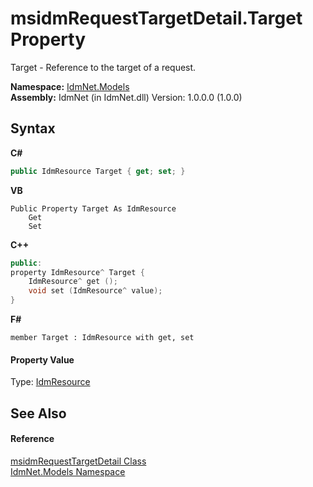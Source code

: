 # msidmRequestTargetDetail.Target Property 
 

Target - Reference to the target of a request.

**Namespace:**&nbsp;<a href="N_IdmNet_Models">IdmNet.Models</a><br />**Assembly:**&nbsp;IdmNet (in IdmNet.dll) Version: 1.0.0.0 (1.0.0)

## Syntax

**C#**<br />
``` C#
public IdmResource Target { get; set; }
```

**VB**<br />
``` VB
Public Property Target As IdmResource
	Get
	Set
```

**C++**<br />
``` C++
public:
property IdmResource^ Target {
	IdmResource^ get ();
	void set (IdmResource^ value);
}
```

**F#**<br />
``` F#
member Target : IdmResource with get, set

```


#### Property Value
Type: <a href="T_IdmNet_Models_IdmResource">IdmResource</a>

## See Also


#### Reference
<a href="T_IdmNet_Models_msidmRequestTargetDetail">msidmRequestTargetDetail Class</a><br /><a href="N_IdmNet_Models">IdmNet.Models Namespace</a><br />